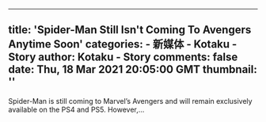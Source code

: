
---
title: 'Spider-Man Still Isn't Coming To Avengers Anytime Soon'
categories: 
    - 新媒体
    - Kotaku - Story
author: Kotaku - Story
comments: false
date: Thu, 18 Mar 2021 20:05:00 GMT
thumbnail: ''
---

<div>   
Spider-Man is still coming to Marvel’s Avengers and will remain exclusively available on the PS4 and PS5. However,…  
</div>
            